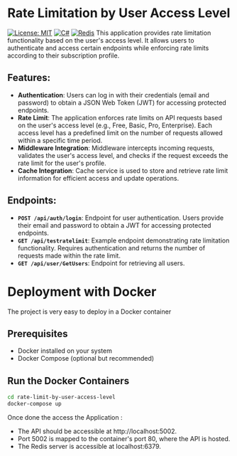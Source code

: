 # Rate Limitation by User Access Level
[![License: MIT](https://img.shields.io/badge/License-MIT-yellow.svg)](https://opensource.org/licenses/MIT) [![C#](https://img.shields.io/badge/C%23-.NET-blue)](https://docs.microsoft.com/en-us/dotnet/csharp/) [![Redis](https://img.shields.io/badge/Redis-Database-red)](https://redis.io/)
This application provides rate limitation functionality based on the user's access level. It allows users to authenticate and access certain endpoints while enforcing rate limits according to their subscription profile.

## Features:
- **Authentication**: Users can log in with their credentials (email and password) to obtain a JSON Web Token (JWT) for accessing protected endpoints.
- **Rate Limit**: The application enforces rate limits on API requests based on the user's access level (e.g., Free, Basic, Pro, Enterprise). Each access level has a predefined limit on the number of requests allowed within a specific time period.
- **Middleware Integration**: Middleware intercepts incoming requests, validates the user's access level, and checks if the request exceeds the rate limit for the user's profile.
- **Cache Integration**: Cache service is used to store and retrieve rate limit information for efficient access and update operations.

## Endpoints:
- **`POST /api/auth/login`**: Endpoint for user authentication. Users provide their email and password to obtain a JWT for accessing protected endpoints.
- **`GET /api/testratelimit`**: Example endpoint demonstrating rate limitation functionality. Requires authentication and returns the number of requests made within the rate limit.
- **`GET /api/user/GetUsers`**: Endpoint for retrieving all users.

# Deployment with Docker

The project is very easy to deploy in a Docker container

## Prerequisites
- Docker installed on your system
- Docker Compose (optional but recommended)

## Run the Docker Containers
```sh
cd rate-limit-by-user-access-level
docker-compose up
```

Once done the access the Application :
- The API should be accessible at http://localhost:5002.
- Port 5002 is mapped to the container's port 80, where the API is hosted.
- The Redis server is accessible at localhost:6379.